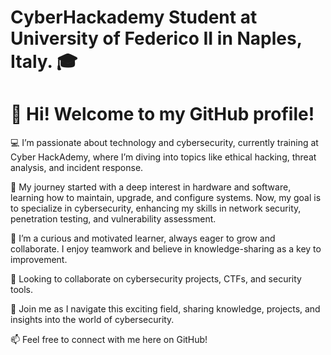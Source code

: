 # CyberHackademy Student at University of Federico II in Naples, Italy. 🎓
# 👋 Hi! Welcome to my GitHub profile! 

💻 I’m passionate about technology and cybersecurity, currently training at Cyber HackAdemy, where I’m diving into topics like ethical hacking, threat analysis, and incident response.

🔐 My journey started with a deep interest in hardware and software, learning how to maintain, upgrade, and configure systems. Now, my goal is to specialize in cybersecurity, enhancing my skills in network security, penetration testing, and vulnerability assessment.

🌱 I’m a curious and motivated learner, always eager to grow and collaborate. I enjoy teamwork and believe in knowledge-sharing as a key to improvement.

🤝 Looking to collaborate on cybersecurity projects, CTFs, and security tools.

🚀 Join me as I navigate this exciting field, sharing knowledge, projects, and insights into the world of cybersecurity. 

📫 Feel free to connect with me here on GitHub!

<!---
LorenzoCammarano/LorenzoCammarano is a ✨ special ✨ repository because its `README.md` (this file) appears on your GitHub profile.
You can click the Preview link to take a look at your changes.
--->
